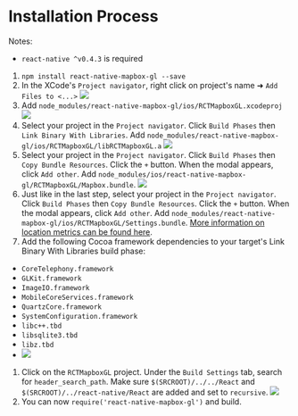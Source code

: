 # Installation Process

Notes:
* `react-native ^v0.4.3` is required

1. `npm install react-native-mapbox-gl --save`
1. In the XCode's `Project navigator`, right click on project's name ➜ `Add Files to <...>` ![](https://cldup.com/k0oJwOUKPN.png)
1. Add `node_modules/react-native-mapbox-gl/ios/RCTMapboxGL.xcodeproj` ![](https://cldup.com/bnJWwtaACM.png)
1. Select your project in the `Project navigator`. Click `Build Phases` then `Link Binary With Libraries`. Add `node_modules/react-native-mapbox-gl/ios/RCTMapboxGL/libRCTMapboxGL.a` ![](https://cldup.com/QWhL_SjobN.png)
1. Select your project in the `Project navigator`. Click `Build Phases` then `Copy Bundle Resources`. Click the `+` button. When the modal appears, click `Add other`. Add `node_modules/ios/react-native-mapbox-gl/RCTMapboxGL/Mapbox.bundle`. ![](https://cldup.com/Oi7uHxc1Fd.png)
1. Just like in the last step, select your project in the `Project navigator`. Click `Build Phases` then `Copy Bundle Resources`. Click the `+` button. When the modal appears, click `Add other`. Add `node_modules/react-native-mapbox-gl/ios/RCTMapboxGL/Settings.bundle`. [More information on location metrics can be found here](https://www.mapbox.com/mapbox-gl-ios/#metrics_opt_out).
1. Add the following Cocoa framework dependencies to your target's Link Binary With Libraries build phase:
  * `CoreTelephony.framework`
  * `GLKit.framework`
  * `ImageIO.framework`
  * `MobileCoreServices.framework`
  * `QuartzCore.framework`
  * `SystemConfiguration.framework`
  * `libc++.tbd`
  * `libsqlite3.tbd`
  * `libz.tbd`
  * ![](https://cldup.com/KuSEgMQQSy.gif)
1. Click on the `RCTMapboxGL` project. Under the `Build Settings` tab, search for `header_search_path`. Make sure `$(SRCROOT)/../../React` and `$(SRCROOT)/../react-native/React` are added and set to `recursive`. ![](https://cldup.com/81zUEHaKoX.png)
1. You can now `require('react-native-mapbox-gl')` and build.
